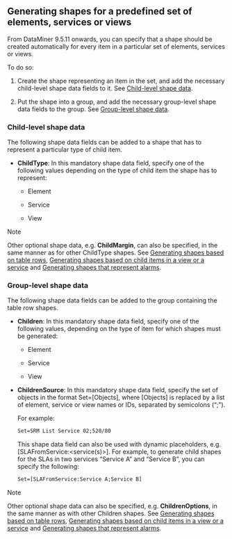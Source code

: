 ## Generating shapes for a predefined set of elements, services or views

From DataMiner 9.5.11 onwards, you can specify that a shape should be created automatically for every item in a particular set of elements, services or views.

To do so:

1. Create the shape representing an item in the set, and add the necessary child-level shape data fields to it. See [Child-level shape data](#child-level-shape-data).

2. Put the shape into a group, and add the necessary group-level shape data fields to the group. See [Group-level shape data](#group-level-shape-data).

### Child-level shape data

The following shape data fields can be added to a shape that has to represent a particular type of child item.

- **ChildType**: In this mandatory shape data field, specify one of the following values depending on the type of child item the shape has to represent:

    - Element

    - Service

    - View

> [!NOTE]
> Other optional shape data, e.g. **ChildMargin**, can also be specified, in the same manner as for other ChildType shapes. See [Generating shapes based on table rows](Generating_shapes_based_on_table_rows.md), [Generating shapes based on child items in a view or a service](Generating_shapes_based_on_child_items_in_a_view_or_a_service.md) and [Generating shapes that represent alarms](Generating_shapes_that_represent_alarms.md).

### Group-level shape data

The following shape data fields can be added to the group containing the table row shapes.

- **Children**: In this mandatory shape data field, specify one of the following values, depending on the type of item for which shapes must be generated:

    - Element

    - Service

    - View

- **ChildrenSource**: In this mandatory shape data field, specify the set of objects in the format Set=\[Objects\], where \[Objects\] is replaced by a list of element, service or view names or IDs, separated by semicolons (“;”).

    For example:

    ```txt
    Set=SRM List Service 02;520/80
    ```

    This shape data field can also be used with dynamic placeholders, e.g. \[SLAFromService:\<service(s)>\]. For example, to generate child shapes for the SLAs in two services “Service A” and “Service B”, you can specify the following:

    ```txt
    Set=[SLAFromService:Service A;Service B]
    ```

> [!NOTE]
> Other optional shape data can also be specified, e.g. **ChildrenOptions**, in the same manner as with other Children shapes. See [Generating shapes based on table rows](Generating_shapes_based_on_table_rows.md), [Generating shapes based on child items in a view or a service](Generating_shapes_based_on_child_items_in_a_view_or_a_service.md) and [Generating shapes that represent alarms](Generating_shapes_that_represent_alarms.md).
>
